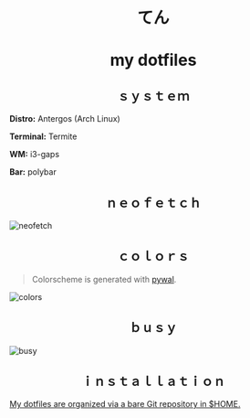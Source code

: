 <h1 align="center"><strong>てん </strong></h1>
<h1 align="center">my dotfiles</h1>

<h2 align="center"> ｓｙｓｔｅｍ </h2>

**Distro:** Antergos (Arch Linux)

**Terminal:** Termite

**WM:** i3-gaps

**Bar:** polybar

<h2 align="center"> ｎｅｏｆｅｔｃｈ </h2>

![neofetch](https://i.imgur.com/vJuQktQ.png)

<h2 align="center">  ｃｏｌｏｒｓ </h2>

> Colorscheme is generated with [pywal](https://github.com/dylanaraps/pywal/).

![colors](https://i.imgur.com/kIVU87I.png)

<h2 align="center"> ｂｕｓｙ </h2>

![busy](https://i.imgur.com/XxedDmF.png)

<h2 align="center">  ｉｎｓｔａｌｌａｔｉｏｎ </h2>

[My dotfiles are organized via a bare Git repository in $HOME.](https://developer.atlassian.com/blog/2016/02/best-way-to-store-dotfiles-git-bare-repo/)
